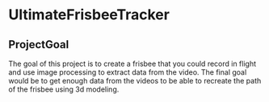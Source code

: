 # UltimateFrisbeeTracker

## ProjectGoal
The goal of this project is to create a frisbee that you could record in flight and use image processing to extract data from the video. The final goal would be to get enough data from the videos to be able to recreate the path of the frisbee using 3d modeling.